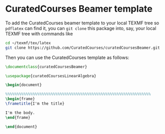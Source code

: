 # CuratedCourses Beamer template

To add the CuratedCourses beamer template to your local TEXMF tree so `pdflatex` can find it, you can `git clone` this package into, say, your local TEXMF tree with commands like
```bash
cd ~/texmf/tex/latex
git clone https://github.com/CuratedCourses/curatedCoursesBeamer.git
```

Then you can use the CuratedCourses template as follows:

```latex
\documentclass{curatedCoursesBeamer}

\usepackage{curatedCoursesLinearAlgebra}

\begin{document}

%%%%%%%%%%%%%%%%%%%%%%%%%%%%%%%%%%%%%%%%%%%%%%%%%%%%%%%%%%%%%%%%
\begin{frame}
\frametitle{I'm the title}

I'm the body.
\end{frame}

\end{document}
```
